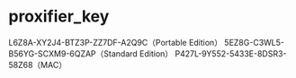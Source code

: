 # proxifier_key
L6Z8A-XY2J4-BTZ3P-ZZ7DF-A2Q9C（Portable Edition） 
5EZ8G-C3WL5-B56YG-SCXM9-6QZAP（Standard Edition） 
P427L-9Y552-5433E-8DSR3-58Z68（MAC）
